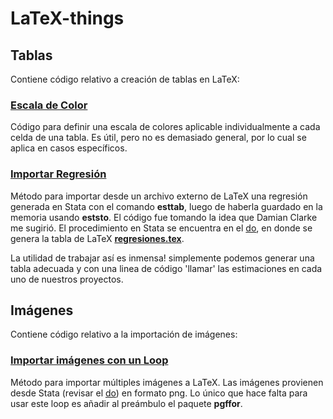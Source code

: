 # LaTeX-things

## Tablas
Contiene código relativo a creación de tablas en LaTeX:

### [Escala de Color](Tablas/EscalaColor.tex)
Código para definir una escala de colores aplicable individualmente a cada celda de una tabla. Es útil, pero no es demasiado general, por lo cual se aplica en casos específicos.

### [Importar Regresión](Tablas/ImportReg.tex)
Método para importar desde un archivo externo de LaTeX una regresión generada en Stata con el comando **esttab**, luego de haberla guardado en la memoria usando **eststo**.
El código fue tomando la idea que Damian Clarke me sugirió. El procedimiento en Stata se encuentra en el [do](Tablas/do/reg.do), en donde se genera la tabla de LaTeX **[regresiones.tex](Tablas/do/regresiones.tex)**.

La utilidad de trabajar así es inmensa! simplemente podemos generar una tabla adecuada y con una linea de código 'llamar' las estimaciones en cada uno de nuestros proyectos.

## Imágenes
Contiene código relativo a la importación de imágenes:

### [Importar imágenes con un Loop](Imagenes/ImportLoop.tex)
Método para importar múltiples imágenes a LaTeX. Las imágenes provienen desde Stata (revisar el [do](Imagenes/do/imagenes.do)) en formato png. Lo único que hace falta para usar este loop es añadir al preámbulo el paquete **pgffor**.
